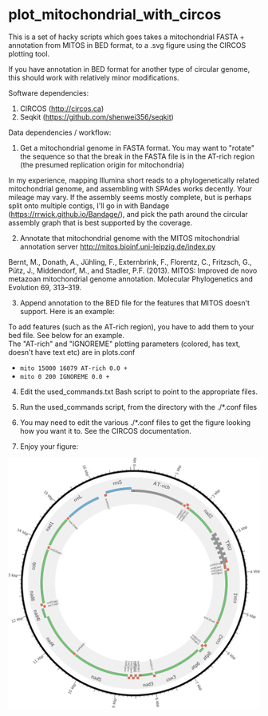 # plot_mitochondrial_with_circos
This is a set of hacky scripts which goes takes a mitochondrial FASTA + annotation from MITOS in BED format, to a .svg figure using the CIRCOS plotting tool.

If you have annotation in BED format for another type of circular genome, this should work with relatively minor modifications.

Software dependencies:

1. CIRCOS (http://circos.ca)
2. Seqkit (https://github.com/shenwei356/seqkit) 

Data dependencies / workflow:

1) Get a mitochondrial genome in FASTA format.  You may want to "rotate" the sequence so that the break in the FASTA file is in the AT-rich region (the presumed replication origin for mitochondria)

In my experience, mapping Illumina short reads to a phylogenetically related mitochondrial genome, and assembling with SPAdes works decently.  Your mileage may vary.  If the assembly seems mostly complete, but is perhaps split onto multiple contigs, I'll go in with Bandage (https://rrwick.github.io/Bandage/), and pick the path around the circular assembly graph that is best supported by the coverage.

2) Annotate that mitochondrial genome with the MITOS mitochondrial annotation server http://mitos.bioinf.uni-leipzig.de/index.py

Bernt, M., Donath, A., Jühling, F., Externbrink, F., Florentz, C., Fritzsch, G., Pütz, J., Middendorf, M., and Stadler, P.F. (2013). MITOS: Improved de novo metazoan mitochondrial genome annotation. Molecular Phylogenetics and Evolution 69, 313–319.

3) Append annotation to the BED file for the features that MITOS doesn't support.  Here is an example:

To add features (such as the AT-rich region), you have to add them to your bed file.  See below for an example.  
The "AT-rich" and "IGNOREME" plotting parameters (colored, has text, doesn't have text etc) are in plots.conf

- <code>mito    15000   16079   AT-rich 0.0     +</code>
- <code>mito    0       200     IGNOREME        0.0     +</code>

4) Edit the used_commands.txt Bash script to point to the appropriate files.

5) Run the used_commands script, from the directory with the ./*.conf files

6) You may need to edit the various ./*.conf files to get the figure looking how you want it to.  See the CIRCOS documentation.

7) Enjoy your figure:

![alt tag](https://github.com/photocyte/plot_mitochondrial_genome_with_CIRCOS/blob/master/output_example.png)
